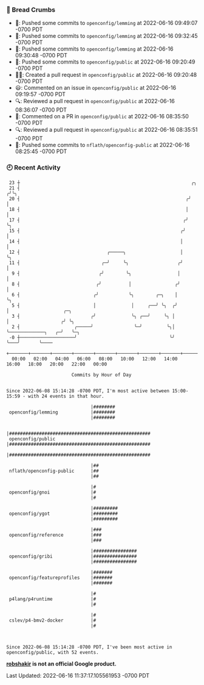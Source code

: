 ### 🍞 Bread Crumbs

 * 🚢: Pushed some commits to `openconfig/lemming` at 2022-06-16 09:49:07 -0700 PDT
 * 🚢: Pushed some commits to `openconfig/lemming` at 2022-06-16 09:32:45 -0700 PDT
 * 🚢: Pushed some commits to `openconfig/lemming` at 2022-06-16 09:30:48 -0700 PDT
 * 🚢: Pushed some commits to `openconfig/public` at 2022-06-16 09:20:49 -0700 PDT
 * ✍🏼: Created a pull request in `openconfig/public` at 2022-06-16 09:20:48 -0700 PDT
 * 😃: Commented on an issue in `openconfig/public` at 2022-06-16 09:19:57 -0700 PDT
 * 🔍: Reviewed a pull request in  `openconfig/public` at 2022-06-16 08:36:07 -0700 PDT
 * 💬: Commented on a PR in  `openconfig/public` at 2022-06-16 08:35:50 -0700 PDT
 * 🔍: Reviewed a pull request in  `openconfig/public` at 2022-06-16 08:35:51 -0700 PDT
 * 🚢: Pushed some commits to `nflath/openconfig-public` at 2022-06-16 08:25:45 -0700 PDT

### 🕘 Recent Activity
```
 23 ┼                                                               ╭╮
 21 ┤                                                              ╭╯╰╮
 20 ┤                                                             ╭╯  │
 18 ┤                                                             │   │
 17 ┤                                                            ╭╯   ╰╮
 15 ┤                                                           ╭╯     │
 14 ┤                                                           │      │
 12 ┤                                ╭─────╮                    │      ╰╮
 11 ┤                              ╭─╯     ╰╮                  ╭╯       │
  9 ┤                             ╭╯        ╰╮                 │        │
  8 ┤                            ╭╯          │                ╭╯        │
  6 ┤                           ╭╯           ╰╮        ╭─╮    │         ╰╮
  5 ┤                           │             │     ╭──╯ ╰╮  ╭╯          │                    ╭─╮
  3 ┤                          ╭╯             ╰╮ ╭──╯     ╰╮ │           │                   ╭╯ ╰╮
  2 ┤                    ╭─────╯               ╰─╯         ╰╮│           ╰─────────────╮   ╭─╯   ╰─╮
 -0 ┼────────────────────╯                                  ╰╯                         ╰───╯       ╰────
    +───────+───────+───────+───────+───────+───────+───────+───────+───────+───────+───────+───────+────
  00:00   02:00   04:00   06:00   08:00   10:00   12:00   14:00   16:00   18:00   20:00   22:00   00:00   

						Commits by Hour of Day


Since 2022-06-08 15:14:28 -0700 PDT, I'm most active between 15:00-15:59 - with 24 events in that hour.

```



```
                               |########
 openconfig/lemming            |########
                               |########

                               |####################################################
 openconfig/public             |####################################################
                               |####################################################

                               |##
 nflath/openconfig-public      |##
                               |##

                               |#
 openconfig/gnoi               |#
                               |#

                               |#########
 openconfig/ygot               |#########
                               |#########

                               |###
 openconfig/reference          |###
                               |###

                               |################
 openconfig/gribi              |################
                               |################

                               |#######
 openconfig/featureprofiles    |#######
                               |#######

                               |#
 p4lang/p4runtime              |#
                               |#

                               |#
 cslev/p4-bmv2-docker          |#
                               |#



Since 2022-06-08 15:14:28 -0700 PDT, I've been most active in openconfig/public, with 52 events.

```
**[robshakir](mailto:robjs@google.com) is not an official Google product.**  


Last Updated: 2022-06-16 11:37:17.105561953 -0700 PDT
